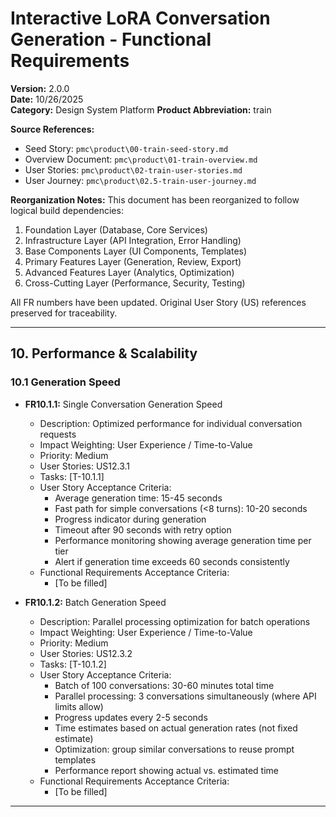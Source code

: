 # Interactive LoRA Conversation Generation - Functional Requirements
**Version:** 2.0.0  
**Date:** 10/26/2025  
**Category:** Design System Platform
**Product Abbreviation:** train

**Source References:**
- Seed Story: `pmc\product\00-train-seed-story.md`
- Overview Document: `pmc\product\01-train-overview.md`
- User Stories: `pmc\product\02-train-user-stories.md`
- User Journey: `pmc\product\02.5-train-user-journey.md`

**Reorganization Notes:**
This document has been reorganized to follow logical build dependencies:
1. Foundation Layer (Database, Core Services)
2. Infrastructure Layer (API Integration, Error Handling)
3. Base Components Layer (UI Components, Templates)
4. Primary Features Layer (Generation, Review, Export)
5. Advanced Features Layer (Analytics, Optimization)
6. Cross-Cutting Layer (Performance, Security, Testing)

All FR numbers have been updated. Original User Story (US) references preserved for traceability.

---


## 10. Performance & Scalability

### 10.1 Generation Speed

- **FR10.1.1:** Single Conversation Generation Speed
  * Description: Optimized performance for individual conversation requests
  * Impact Weighting: User Experience / Time-to-Value
  * Priority: Medium
  * User Stories: US12.3.1
  * Tasks: [T-10.1.1]
  * User Story Acceptance Criteria:
    - Average generation time: 15-45 seconds
    - Fast path for simple conversations (<8 turns): 10-20 seconds
    - Progress indicator during generation
    - Timeout after 90 seconds with retry option
    - Performance monitoring showing average generation time per tier
    - Alert if generation time exceeds 60 seconds consistently
  * Functional Requirements Acceptance Criteria:
    - [To be filled]

- **FR10.1.2:** Batch Generation Speed
  * Description: Parallel processing optimization for batch operations
  * Impact Weighting: User Experience / Time-to-Value
  * Priority: Medium
  * User Stories: US12.3.2
  * Tasks: [T-10.1.2]
  * User Story Acceptance Criteria:
    - Batch of 100 conversations: 30-60 minutes total time
    - Parallel processing: 3 conversations simultaneously (where API limits allow)
    - Progress updates every 2-5 seconds
    - Time estimates based on actual generation rates (not fixed estimate)
    - Optimization: group similar conversations to reuse prompt templates
    - Performance report showing actual vs. estimated time
  * Functional Requirements Acceptance Criteria:
    - [To be filled]

---
